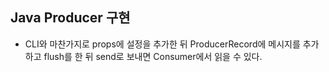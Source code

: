 ## Java Producer 구현
- CLI와 마찬가지로 props에 설정을 추가한 뒤 ProducerRecord에 메시지를 추가하고 flush를 한 뒤 send로 보내면 Consumer에서 읽을 수 있다.
